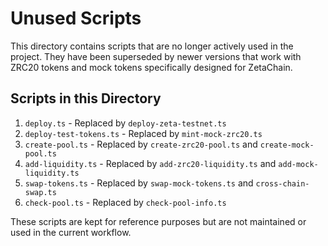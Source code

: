 # Unused Scripts

This directory contains scripts that are no longer actively used in the project. They have been superseded by newer versions that work with ZRC20 tokens and mock tokens specifically designed for ZetaChain.

## Scripts in this Directory

1. `deploy.ts` - Replaced by `deploy-zeta-testnet.ts`
2. `deploy-test-tokens.ts` - Replaced by `mint-mock-zrc20.ts`
3. `create-pool.ts` - Replaced by `create-zrc20-pool.ts` and `create-mock-pool.ts`
4. `add-liquidity.ts` - Replaced by `add-zrc20-liquidity.ts` and `add-mock-liquidity.ts`
5. `swap-tokens.ts` - Replaced by `swap-mock-tokens.ts` and `cross-chain-swap.ts`
6. `check-pool.ts` - Replaced by `check-pool-info.ts`

These scripts are kept for reference purposes but are not maintained or used in the current workflow. 